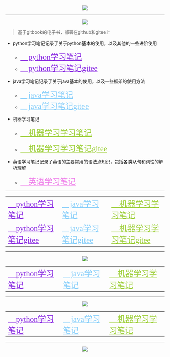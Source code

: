 <center><img src="https://s2.loli.net/2022/03/27/KQm7PFrVcgkEvAR.jpg" ></center>

---

<center><a href="https://sm.ms/image/57NDJcVfZBng6OQ" target="_blank"><img src="https://s2.loli.net/2022/03/27/57NDJcVfZBng6OQ.png" ></a></center>

> 基于gitbook的电子书，部署在github和gitee上

* python学习笔记记录了关于python基本的使用，以及其他的一些进阶使用

  * <a href="https://hycbook.github.io/bk_python" style="color:#8A2BE2;font-size:25px;font-family:cursive">
    &#x1F40D; python学习笔记
    </a> 

  * <a href="https://hycbook.gitee.io/bk_python" style="color:#8A2BE2;font-size:25px;font-family:cursive">
    &#x1F40D; python学习笔记gitee
    </a> 

    

* java学习笔记记录了关于java基本的使用，以及一些框架的使用方法

  * <a href="https://hycbook.github.io/bk_jdk" style="color:#87CEFA;font-size:25px;font-family:cursive">
    &#x1F42C; java学习笔记
    </a>

  * <a href="https://hycbook.gitee.io/bk_jdk" style="color:#87CEFA;font-size:25px;font-family:cursive">
    &#x1F42C; java学习笔记gitee
    </a> 

    

* 机器学习笔记

  * <a href="https://hycbook.github.io/bk_machineLearning" style="color:#9ACD32;font-size:25px;font-family:cursive"> &#x1F34F; 机器学习学习笔记</a> 
  
  * <a href="https://hycbook.gitee.io/bk_machineLearning" style="color:#9ACD32;font-size:25px;font-family:cursive"> &#x1F34F; 机器学习学习笔记gitee</a> 
  
    
  
* 英语学习笔记记录了英语的主要常用的语法点知识，包括各类从句和词性的解析理解

  * <a href="https://hycbook.github.io/bk_english" style="color:#EE7AE9;font-size:25px;font-family:cursive"> &#x1F353; 英语学习笔记</a>




---

<table style="opacity: 1">
  <tr>
    <td>
     <a href="https://hycbook.github.io/bk_python" style="color:#8A2BE2;font-size:25px;font-family:cursive">
&#x1F40D; python学习笔记
</a> 
    </td>
    <td>
      <a href="https://hycbook.github.io/bk_jdk" style="color:#87CEFA;font-size:25px;font-family:cursive">
&#x1F42C; java学习笔记
</a> 
    </td>
    <td>
      <a href="https://hycbook.github.io/bk_machineLearning" style="color:#9ACD32;font-size:25px;font-family:cursive"> &#x1F37C; 机器学习学习笔记</a> 
    </td>
  </tr>
  <tr>
    <td>
     <a href="https://hycbook.gitee.io/bk_python" style="color:#8A2BE2;font-size:25px;font-family:cursive">
&#x1F40D; python学习笔记gitee
</a> 
    </td>
    <td>
      <a href="https://hycbook.gitee.io/bk_jdk" style="color:#87CEFA;font-size:25px;font-family:cursive">
&#x1F42C; java学习笔记gitee
</a> 
    </td>
    <td>
      <a href="https://hycbook.gitee.io/bk_machineLearning" style="color:#9ACD32;font-size:25px;font-family:cursive"> &#x1F37C; 机器学习学习笔记gitee</a> 
    </td>
  </tr>
</table>




---

<center><a href="https://sm.ms/image/I2XcM1flgCJWdSY" target="_blank"><img src="https://s2.loli.net/2022/03/27/I2XcM1flgCJWdSY.png" ></a></center>

<table>
  <tr>
    <td>
     <a href="http://112.126.102.142:4000/" style="color:#8A2BE2;font-size:25px;font-family:cursive">
&#x1F40D; python学习笔记
</a> 
    </td>
    <td>
      <a href="http://112.126.102.142:4001/" style="color:#87CEFA;font-size:25px;font-family:cursive">
&#x1F42C; java学习笔记
</a> 
    </td>
    <td>
      <a href="http://112.126.102.142:4002/" style="color:#9ACD32;font-size:25px;font-family:cursive"> &#x1F37C; 机器学习学习笔记</a> 
    </td>
  </tr>
</table>



---

<center><a href="https://sm.ms/image/8DxOEUGsF74MVWS" target="_blank"><img src="https://s2.loli.net/2022/03/27/8DxOEUGsF74MVWS.png" ></a></center>

<table>
  <tr>
    <td>
     <a href="https://narutohyc.gitbook.io/python" style="color:#8A2BE2;font-size:25px;font-family:cursive">
&#x1F40D; python学习笔记
</a> 
    </td>
    <td>
      <a href="https://narutohyc.gitbook.io/jdk" style="color:#87CEFA;font-size:25px;font-family:cursive">
&#x1F42C; java学习笔记
</a> 
    </td>
    <td>
      <a href="https://narutohyc.gitbook.io/ml" style="color:#9ACD32;font-size:25px;font-family:cursive"> &#x1F37C; 机器学习学习笔记</a> 
    </td>
  </tr>
</table>

---



<center><img src="https://s2.loli.net/2022/03/27/79xJDw2HvY5VoTh.png" ></center>
